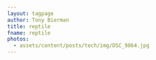 ```yaml
---
layout: tagpage
author: Tony Bierman
title: reptile
fname: reptile
photos:
  - assets/content/posts/tech/img/DSC_9864.jpg
---
```


